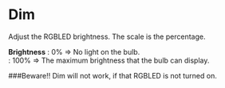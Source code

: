 
<i class="icon-lightbulb"></i>Dim 
===================  
  Adjust the RGBLED brightness. The scale is the percentage.  

 **Brightness** 
: 0% => No light on the bulb.   
:  100% => The maximum brightness that the bulb can display.


###Beware!! 
Dim will not work, if that RGBLED is not turned on.